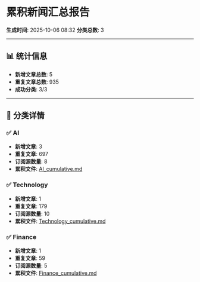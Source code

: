 # 累积新闻汇总报告

**生成时间**: 2025-10-06 08:32
**分类总数**: 3

---

## 📊 统计信息

- **新增文章总数**: 5
- **重复文章总数**: 935
- **成功分类**: 3/3

---

## 📂 分类详情

### ✅ AI
- **新增文章**: 3
- **重复文章**: 697
- **订阅源数量**: 8
- **累积文件**: [AI_cumulative.md](./AI_cumulative.md)

### ✅ Technology
- **新增文章**: 1
- **重复文章**: 179
- **订阅源数量**: 10
- **累积文件**: [Technology_cumulative.md](./Technology_cumulative.md)

### ✅ Finance
- **新增文章**: 1
- **重复文章**: 59
- **订阅源数量**: 5
- **累积文件**: [Finance_cumulative.md](./Finance_cumulative.md)
